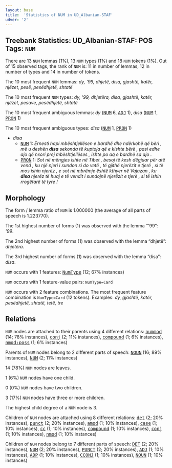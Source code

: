```yaml
---
layout: base
title:  'Statistics of NUM in UD_Albanian-STAF'
udver: '2'
---
```


## Treebank Statistics: UD_Albanian-STAF: POS Tags: `NUM`

There are 13 `NUM` lemmas (1%), 13 `NUM` types (1%) and 18 `NUM` tokens (1%).
Out of 15 observed tags, the rank of `NUM` is: 11 in number of lemmas, 12 in number of types and 14 in number of tokens.

The 10 most frequent `NUM` lemmas: <em>dy, '99, dhjetë, disa, gjashtë, katër, njëzet, pesë, pesëdhjetë, shtatë</em>

The 10 most frequent `NUM` types:  <em>dy, '99, dhjetëra, disa, gjashtë, katër, njëzet, pesave, pesëdhjetë, shtatë</em>

The 10 most frequent ambiguous lemmas: <em>dy</em> (<tt><a href="sq_staf-pos-NUM.html">NUM</a></tt> 6, <tt><a href="sq_staf-pos-ADJ.html">ADJ</a></tt> 1), <em>disa</em> (<tt><a href="sq_staf-pos-NUM.html">NUM</a></tt> 1, <tt><a href="sq_staf-pos-PRON.html">PRON</a></tt> 1)

The 10 most frequent ambiguous types:  <em>disa</em> (<tt><a href="sq_staf-pos-NUM.html">NUM</a></tt> 1, <tt><a href="sq_staf-pos-PRON.html">PRON</a></tt> 1)


* <em>disa</em>
  * <tt><a href="sq_staf-pos-NUM.html">NUM</a></tt> 1: <em>Ernesti hapi mbështjellësen e bardhë dhe ndërkohë që bëri , më u deshën <b>disa</b> sekonda të kuptoja që e kishte bërë , pasi edhe ajo që nxori prej mbështjellëses , ishte po aq e bardhë sa ajo .</em>
  * <tt><a href="sq_staf-pos-PRON.html">PRON</a></tt> 1: <em>Sot në mëngjes ishte në Tibet , besoj të kesh dëgjuar për atë vend , ku një njeri i sundon si do vetë , të gjithë njerëzit e tjerë , si të mos ishin njerëz , e sot në mbrëmje është kthyer në Vajazan , ku <b>disa</b> njerëz të huaj e të vendit i sundojnë njerëzit e tjerë , si të ishin rrogëtarë të tyre !</em>

## Morphology

The form / lemma ratio of `NUM` is 1.000000 (the average of all parts of speech is 1.223770).

The 1st highest number of forms (1) was observed with the lemma “'99”: <em>'99</em>.

The 2nd highest number of forms (1) was observed with the lemma “dhjetë”: <em>dhjetëra</em>.

The 3rd highest number of forms (1) was observed with the lemma “disa”: <em>disa</em>.

`NUM` occurs with 1 features: <tt><a href="sq_staf-feat-NumType.html">NumType</a></tt> (12; 67% instances)

`NUM` occurs with 1 feature-value pairs: `NumType=Card`

`NUM` occurs with 2 feature combinations.
The most frequent feature combination is `NumType=Card` (12 tokens).
Examples: <em>dy, gjashtë, katër, pesëdhjetë, shtatë, tetë, tre</em>


## Relations

`NUM` nodes are attached to their parents using 4 different relations: <tt><a href="sq_staf-dep-nummod.html">nummod</a></tt> (14; 78% instances), <tt><a href="sq_staf-dep-conj.html">conj</a></tt> (2; 11% instances), <tt><a href="sq_staf-dep-compound.html">compound</a></tt> (1; 6% instances), <tt><a href="sq_staf-dep-nmod-poss.html">nmod:poss</a></tt> (1; 6% instances)

Parents of `NUM` nodes belong to 2 different parts of speech: <tt><a href="sq_staf-pos-NOUN.html">NOUN</a></tt> (16; 89% instances), <tt><a href="sq_staf-pos-NUM.html">NUM</a></tt> (2; 11% instances)

14 (78%) `NUM` nodes are leaves.

1 (6%) `NUM` nodes have one child.

0 (0%) `NUM` nodes have two children.

3 (17%) `NUM` nodes have three or more children.

The highest child degree of a `NUM` node is 3.

Children of `NUM` nodes are attached using 8 different relations: <tt><a href="sq_staf-dep-det.html">det</a></tt> (2; 20% instances), <tt><a href="sq_staf-dep-punct.html">punct</a></tt> (2; 20% instances), <tt><a href="sq_staf-dep-amod.html">amod</a></tt> (1; 10% instances), <tt><a href="sq_staf-dep-case.html">case</a></tt> (1; 10% instances), <tt><a href="sq_staf-dep-cc.html">cc</a></tt> (1; 10% instances), <tt><a href="sq_staf-dep-compound.html">compound</a></tt> (1; 10% instances), <tt><a href="sq_staf-dep-conj.html">conj</a></tt> (1; 10% instances), <tt><a href="sq_staf-dep-nmod.html">nmod</a></tt> (1; 10% instances)

Children of `NUM` nodes belong to 7 different parts of speech: <tt><a href="sq_staf-pos-DET.html">DET</a></tt> (2; 20% instances), <tt><a href="sq_staf-pos-NUM.html">NUM</a></tt> (2; 20% instances), <tt><a href="sq_staf-pos-PUNCT.html">PUNCT</a></tt> (2; 20% instances), <tt><a href="sq_staf-pos-ADJ.html">ADJ</a></tt> (1; 10% instances), <tt><a href="sq_staf-pos-ADP.html">ADP</a></tt> (1; 10% instances), <tt><a href="sq_staf-pos-CCONJ.html">CCONJ</a></tt> (1; 10% instances), <tt><a href="sq_staf-pos-NOUN.html">NOUN</a></tt> (1; 10% instances)

